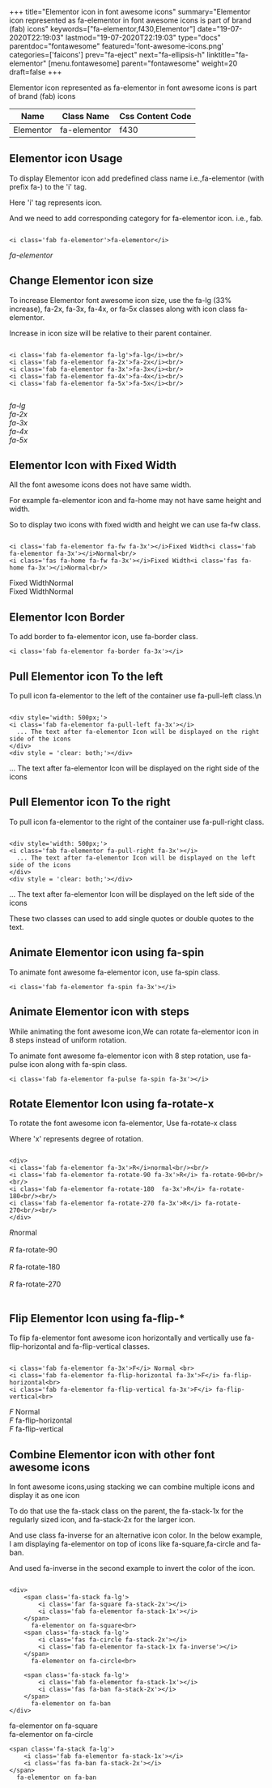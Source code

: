 +++
title="Elementor icon in font awesome icons"
summary="Elementor icon represented as fa-elementor in font awesome icons is part of brand (fab) icons"
keywords=["fa-elementor,f430,Elementor"]
date="19-07-2020T22:19:03"
lastmod="19-07-2020T22:19:03"
type="docs"
parentdoc="fontawesome"
featured='font-awesome-icons.png'
categories=['faicons']
prev="fa-eject"
next="fa-ellipsis-h"
linktitle="fa-elementor"
[menu.fontawesome]
parent="fontawesome"
weight=20
draft=false
+++


Elementor icon represented as fa-elementor in font awesome icons is part of brand (fab) icons

<div class='table-responsive'><table class='table'><thead><tr><th>Name</th><th>Class Name</th><th>Css Content Code</th></tr></thead><tbody><tr><td>Elementor</td><td>fa-elementor</td><td>f430</td></tr></tbody></table></div>



## Elementor icon Usage

To display Elementor icon add predefined class name i.e.,fa-elementor (with prefix fa-) to the 'i' tag.

Here 'i' tag represents icon.

And we need to add corresponding category for fa-elementor icon. i.e., fab.


```

<i class='fab fa-elementor'>fa-elementor</i>
```

<i class='fab fa-elementor'>fa-elementor</i>




## Change Elementor icon size
To increase Elementor font awesome icon size, use the fa-lg (33% increase), fa-2x, fa-3x, fa-4x, or fa-5x classes along with icon class fa-elementor.

Increase in icon size will be relative to their parent container. 

```

<i class='fab fa-elementor fa-lg'>fa-lg</i><br/>
<i class='fab fa-elementor fa-2x'>fa-2x</i><br/>
<i class='fab fa-elementor fa-3x'>fa-3x</i><br/>
<i class='fab fa-elementor fa-4x'>fa-4x</i><br/>
<i class='fab fa-elementor fa-5x'>fa-5x</i><br/>
            
```

<i class='fab fa-elementor fa-lg'>fa-lg</i><br/>
<i class='fab fa-elementor fa-2x'>fa-2x</i><br/>
<i class='fab fa-elementor fa-3x'>fa-3x</i><br/>
<i class='fab fa-elementor fa-4x'>fa-4x</i><br/>
<i class='fab fa-elementor fa-5x'>fa-5x</i><br/>
            



## Elementor Icon with Fixed Width 

All the font awesome icons does not have same width.

For example fa-elementor icon and fa-home may not have same height and width.

So to display two icons with fixed width and height we can use fa-fw class.


```

<i class='fab fa-elementor fa-fw fa-3x'></i>Fixed Width<i class='fab fa-elementor fa-3x'></i>Normal<br/>
<i class='fas fa-home fa-fw fa-3x'></i>Fixed Width<i class='fas fa-home fa-3x'></i>Normal<br/>
```

<i class='fab fa-elementor fa-fw fa-3x'></i>Fixed Width<i class='fab fa-elementor fa-3x'></i>Normal<br/>
<i class='fas fa-home fa-fw fa-3x'></i>Fixed Width<i class='fas fa-home fa-3x'></i>Normal<br/>



## Elementor Icon Border 

To add border to fa-elementor icon, use fa-border class.


```
<i class='fab fa-elementor fa-border fa-3x'></i>

```
<i class='fab fa-elementor fa-border fa-3x'></i>





## Pull Elementor icon To the left

To pull icon fa-elementor to the left of the container use fa-pull-left class.\n

```

<div style='width: 500px;'>
<i class='fab fa-elementor fa-pull-left fa-3x'></i>
  ... The text after fa-elementor Icon will be displayed on the right side of the icons
</div>
<div style = 'clear: both;'></div>
```

<div style='width: 500px;'>
<i class='fab fa-elementor fa-pull-left fa-3x'></i>
  ... The text after fa-elementor Icon will be displayed on the right side of the icons
</div>
<div style = 'clear: both;'></div>




## Pull Elementor icon To the right
To pull icon fa-elementor to the right of the container use fa-pull-right class.

```

<div style='width: 500px;'>
<i class='fab fa-elementor fa-pull-right fa-3x'></i>
  ... The text after fa-elementor Icon will be displayed on the left side of the icons
</div>
<div style = 'clear: both;'></div>
```

<div style='width: 500px;'>
<i class='fab fa-elementor fa-pull-right fa-3x'></i>
  ... The text after fa-elementor Icon will be displayed on the left side of the icons
</div>
<div style = 'clear: both;'></div>

These two classes can used to add single quotes or double quotes to the text.


## Animate Elementor icon using fa-spin
To animate font awesome fa-elementor icon, use fa-spin class.

```
<i class='fab fa-elementor fa-spin fa-3x'></i>
```
<i class='fab fa-elementor fa-spin fa-3x'></i>




## Animate Elementor icon with steps
While animating the font awesome icon,We can rotate fa-elementor icon in 8 steps instead of uniform rotation.

To animate font awesome fa-elementor icon with 8 step rotation, use fa-pulse icon along with fa-spin class.


```
<i class='fab fa-elementor fa-pulse fa-spin fa-3x'></i>

```
<i class='fab fa-elementor fa-pulse fa-spin fa-3x'></i>





## Rotate Elementor Icon using fa-rotate-x
To rotate the font awesome icon fa-elementor, Use fa-rotate-x class

Where 'x' represents degree of rotation.


```

<div>
<i class='fab fa-elementor fa-3x'>R</i>normal<br/><br/>
<i class='fab fa-elementor fa-rotate-90 fa-3x'>R</i> fa-rotate-90<br/><br/> 
<i class='fab fa-elementor fa-rotate-180  fa-3x'>R</i> fa-rotate-180<br/><br/> 
<i class='fab fa-elementor fa-rotate-270 fa-3x'>R</i> fa-rotate-270<br/><br/>
</div>
```

<div>
<i class='fab fa-elementor fa-3x'>R</i>normal<br/><br/>
<i class='fab fa-elementor fa-rotate-90 fa-3x'>R</i> fa-rotate-90<br/><br/> 
<i class='fab fa-elementor fa-rotate-180  fa-3x'>R</i> fa-rotate-180<br/><br/> 
<i class='fab fa-elementor fa-rotate-270 fa-3x'>R</i> fa-rotate-270<br/><br/>
</div>




## Flip Elementor Icon using fa-flip-*
To flip fa-elementor font awesome icon horizontally and vertically use fa-flip-horizontal and fa-flip-vertical classes. 

```

<i class='fab fa-elementor fa-3x'>F</i> Normal <br>
<i class='fab fa-elementor fa-flip-horizontal fa-3x'>F</i> fa-flip-horizontal<br>
<i class='fab fa-elementor fa-flip-vertical fa-3x'>F</i> fa-flip-vertical<br>
```

<i class='fab fa-elementor fa-3x'>F</i> Normal <br>
<i class='fab fa-elementor fa-flip-horizontal fa-3x'>F</i> fa-flip-horizontal<br>
<i class='fab fa-elementor fa-flip-vertical fa-3x'>F</i> fa-flip-vertical<br>




## Combine Elementor icon with other font awesome icons
In font awesome icons,using stacking we can combine multiple icons and display it as one icon 

To do that use the fa-stack class on the parent, the fa-stack-1x for the regularly sized icon, and fa-stack-2x for the larger icon.

And use class fa-inverse for an alternative icon color. 
In the below example, I am displaying fa-elementor on top of icons like fa-square,fa-circle and fa-ban.

And used fa-inverse in the second example to invert the color of the icon.

```

<div>
    <span class='fa-stack fa-lg'>
        <i class='far fa-square fa-stack-2x'></i>
        <i class='fab fa-elementor fa-stack-1x'></i>
    </span>
      fa-elementor on fa-square<br>
    <span class='fa-stack fa-lg'>
        <i class='fas fa-circle fa-stack-2x'></i>
        <i class='fab fa-elementor fa-stack-1x fa-inverse'></i>
    </span>
      fa-elementor on fa-circle<br>

    <span class='fa-stack fa-lg'>
        <i class='fab fa-elementor fa-stack-1x'></i>
        <i class='fas fa-ban fa-stack-2x'></i>
    </span>
      fa-elementor on fa-ban
</div>
```

<div>
    <span class='fa-stack fa-lg'>
        <i class='far fa-square fa-stack-2x'></i>
        <i class='fab fa-elementor fa-stack-1x'></i>
    </span>
      fa-elementor on fa-square<br>
    <span class='fa-stack fa-lg'>
        <i class='fas fa-circle fa-stack-2x'></i>
        <i class='fab fa-elementor fa-stack-1x fa-inverse'></i>
    </span>
      fa-elementor on fa-circle<br>

    <span class='fa-stack fa-lg'>
        <i class='fab fa-elementor fa-stack-1x'></i>
        <i class='fas fa-ban fa-stack-2x'></i>
    </span>
      fa-elementor on fa-ban
</div>






